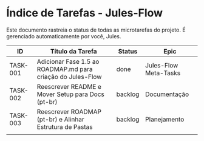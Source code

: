 # Índice de Tarefas - Jules-Flow

Este documento rastreia o status de todas as microtarefas do projeto. É gerenciado automaticamente por você, Jules.

| ID | Título da Tarefa | Status | Epic |
|----|------------------|--------|------|
| TASK-001 | Adicionar Fase 1.5 ao ROADMAP.md para criação do Jules-Flow | done | Jules-Flow Meta-Tasks |
| TASK-002 | Reescrever README e Mover Setup para Docs (pt-br) | backlog | Documentação |
| TASK-003 | Reescrever ROADMAP (pt-br) e Alinhar Estrutura de Pastas | backlog | Planejamento |
|    |                  |        |      |
